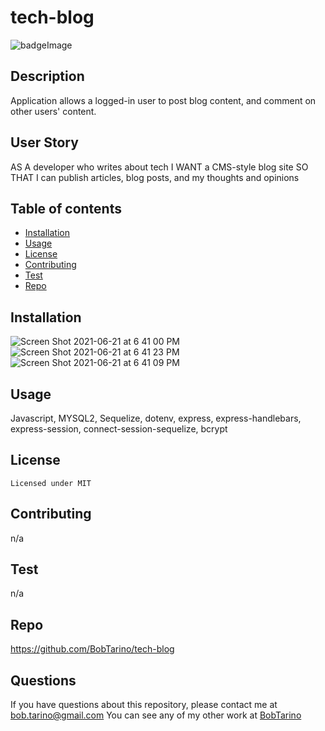 # tech-blog
![badgeImage](https://img.shields.io/badge/license-MIT-blue)
## Description
Application allows a logged-in user to post blog content, and comment on other users' content.
## User Story 
AS A developer who writes about tech
I WANT a CMS-style blog site
SO THAT I can publish articles, blog posts, and my thoughts and opinions
## Table of contents
* [Installation](#installation)
* [Usage](#usage)
* [License](#license)
* [Contributing](#contributing)
* [Test](#test)
* [Repo](#repo)


## Installation
![Screen Shot 2021-06-21 at 6 41 00 PM](https://user-images.githubusercontent.com/79377937/122843389-f45b9e00-d2c4-11eb-99cf-c9cbc811d825.png)
![Screen Shot 2021-06-21 at 6 41 23 PM](https://user-images.githubusercontent.com/79377937/122843410-ffaec980-d2c4-11eb-8cc0-f256167ab61b.png)
![Screen Shot 2021-06-21 at 6 41 09 PM](https://user-images.githubusercontent.com/79377937/122843415-03dae700-d2c5-11eb-976e-e96c0efa4cc5.png)





## Usage
Javascript, MYSQL2, Sequelize, dotenv, express, express-handlebars, express-session, connect-session-sequelize, bcrypt
## License
    Licensed under MIT
## Contributing
n/a
## Test
n/a
## Repo
https://github.com/BobTarino/tech-blog


## Questions
If you have questions about this repository, please contact me at bob.tarino@gmail.com
You can see any of my other work at [BobTarino](https://github.com/BobTarino/)

